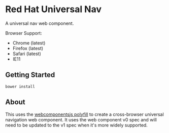 # Red Hat Universal Nav

A universal nav web component.

Browser Support:
- Chrome (latest)
- Firefox (latest)
- Safari (latest)
- IE11

## Getting Started
```
bower install
```

## About

This uses the [webcomponentsjs polyfill](http://webcomponents.org/) to create a cross-browser universal navigation web component. It uses the web component v0 spec and will need to be updated to the v1 spec when it's more widely supported.

